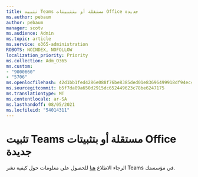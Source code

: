 ```yaml
---
title: تثبيت Teams مستقلة أو بتثبيتات Office جديدة
ms.author: pebaum
author: pebaum
manager: scotv
ms.audience: Admin
ms.topic: article
ms.service: o365-administration
ROBOTS: NOINDEX, NOFOLLOW
localization_priority: Priority
ms.collection: Adm_O365
ms.custom:
- "9000660"
- "5706"
ms.openlocfilehash: 42d1bb1fed4286e088f76be8385ded01e83696499918df94ec438ae84fbede7c
ms.sourcegitcommit: b5f7da89a650d2915dc652449623c78be6247175
ms.translationtype: MT
ms.contentlocale: ar-SA
ms.lasthandoff: 08/05/2021
ms.locfileid: "54014311"
---
```

# <a name="install-teams-as-standalone-or-with-new-office-installs"></a>تثبيت Teams مستقلة أو بتثبيتات Office جديدة

الرجاء الاطلاع [هنا](https://docs.microsoft.com/alchemyinsights/installing-teams-as-standalone-or-with-new-existing-office-installs) للحصول على معلومات حول كيفية نشر Teams في مؤسستك.
